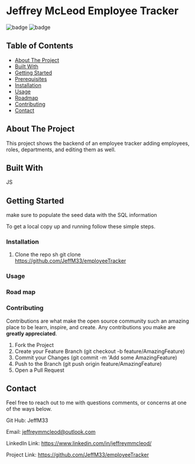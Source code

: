 # Jeffrey McLeod Employee Tracker

![badge](https://img.shields.io/badge/license-MIT-blue.svg)
![badge](https://img.shields.io/badge/LinkedIn-IN%20-blue)

<!-- TABLE OF CONTENTS -->

## Table of Contents
* [About The Project](#about-the-project)
* [Built With](#built-with)
* [Getting Started](#getting-started)
* [Prerequisites](#prerequisites)
* [Installation](#installation)
* [Usage](#usage)
* [Roadmap](#roadmap)
* [Contributing](#contributing)
* [Contact](#contact)

<!-- ABOUT THE PROJECT -->
## About The Project
This project shows the backend of an employee tracker adding employees, roles, departments, and editing them as well. 

<!-- GETTING STARTED -->
## Built With
JS

<!-- GETTING STARTED -->
## Getting Started
make sure to populate the seed data with the SQL information

To get a local copy up and running follow these simple steps.

<!-- Prerequisites -->


### Installation

1. Clone the repo
   sh
   git clone https://github.com/JeffM33/employeeTracker
   



<!-- USAGE EXAMPLES -->
### Usage


<!-- ROAD MAP -->
### Road map



<!-- CONTRIBUTING -->
### Contributing

Contributions are what make the open source community such an amazing place to be learn, inspire, and create. Any contributions you make are **greatly appreciated**.

1. Fork the Project
2. Create your Feature Branch (git checkout -b feature/AmazingFeature)
3. Commit your Changes (git commit -m 'Add some AmazingFeature)
4. Push to the Branch (git push origin feature/AmazingFeature)
5. Open a Pull Request

<!-- CONTACT -->
## Contact

Feel free to reach out to me with questions comments, or concerns at one of the ways below.

Git Hub: JeffM33

Email: jeffreymmcleod@outlook.com

LinkedIn Link: https://www.linkedin.com/in/jeffreymmcleod/

Project Link: https://github.com/JeffM33/employeeTracker

<!-- MARKDOWN LINKS & IMAGES -->
<!-- https://www.markdownguide.org/basic-syntax/#reference-style-links -->

